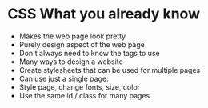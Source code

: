 # CSS What you already know

- Makes the web page look pretty
- Purely design aspect of the web page
- Don't always need to know the tags to use
- Many ways to design a website
- Create stylesheets that can be used for multiple pages
- Can use just a single page.
- Style page, change fonts, size, color
- Use the same id / class for many pages
